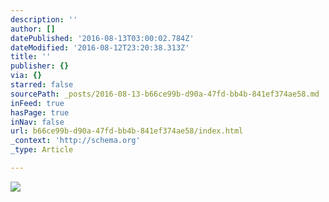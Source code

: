 ```yaml
---
description: ''
author: []
datePublished: '2016-08-13T03:00:02.784Z'
dateModified: '2016-08-12T23:20:38.313Z'
title: ''
publisher: {}
via: {}
starred: false
sourcePath: _posts/2016-08-13-b66ce99b-d90a-47fd-bb4b-841ef374ae58.md
inFeed: true
hasPage: true
inNav: false
url: b66ce99b-d90a-47fd-bb4b-841ef374ae58/index.html
_context: 'http://schema.org'
_type: Article

---
```

![](https://the-grid-user-content.s3-us-west-2.amazonaws.com/26ea125e-4654-4b28-9055-a2f446ba8aae.jpg)